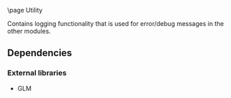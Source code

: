 \page Utility

Contains logging functionality that is used for error/debug messages in the other modules.

## Dependencies
### External libraries
- GLM
